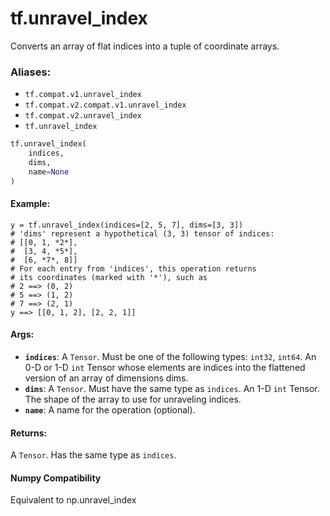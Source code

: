 <div itemscope itemtype="http://developers.google.com/ReferenceObject">
<meta itemprop="name" content="tf.unravel_index" />
<meta itemprop="path" content="Stable" />
</div>

# tf.unravel_index

Converts an array of flat indices into a tuple of coordinate arrays.

### Aliases:

* `tf.compat.v1.unravel_index`
* `tf.compat.v2.compat.v1.unravel_index`
* `tf.compat.v2.unravel_index`
* `tf.unravel_index`

``` python
tf.unravel_index(
    indices,
    dims,
    name=None
)
```

<!-- Placeholder for "Used in" -->


#### Example:



```
y = tf.unravel_index(indices=[2, 5, 7], dims=[3, 3])
# 'dims' represent a hypothetical (3, 3) tensor of indices:
# [[0, 1, *2*],
#  [3, 4, *5*],
#  [6, *7*, 8]]
# For each entry from 'indices', this operation returns
# its coordinates (marked with '*'), such as
# 2 ==> (0, 2)
# 5 ==> (1, 2)
# 7 ==> (2, 1)
y ==> [[0, 1, 2], [2, 2, 1]]
```



#### Args:


* <b>`indices`</b>: A `Tensor`. Must be one of the following types: `int32`, `int64`.
  An 0-D or 1-D `int` Tensor whose elements are indices into the
  flattened version of an array of dimensions dims.
* <b>`dims`</b>: A `Tensor`. Must have the same type as `indices`.
  An 1-D `int` Tensor. The shape of the array to use for unraveling
  indices.
* <b>`name`</b>: A name for the operation (optional).


#### Returns:

A `Tensor`. Has the same type as `indices`.


#### Numpy Compatibility
Equivalent to np.unravel_index

